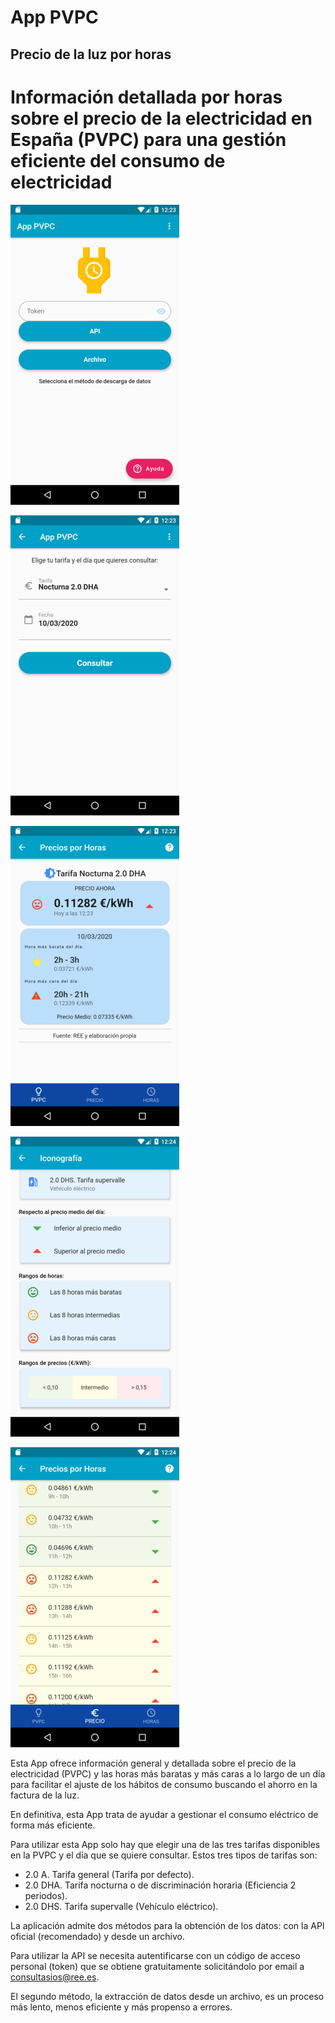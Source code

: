 # App PVPC

## Precio de la luz por horas

# Información detallada por horas sobre el precio de la electricidad en España (PVPC) para una gestión eficiente del consumo de electricidad

![Screenshot](https://raw.githubusercontent.com/Webierta/precio-luz/master/Screenshot_1583839388.png)

![Screenshot](https://raw.githubusercontent.com/Webierta/precio-luz/master/Screenshot_1583839405.png)

![Screenshot](https://raw.githubusercontent.com/Webierta/precio-luz/master/Screenshot_1583839415.png)

![Screenshot](https://raw.githubusercontent.com/Webierta/precio-luz/master/Screenshot_1583839452.png)

![Screenshot](https://raw.githubusercontent.com/Webierta/precio-luz/master/Screenshot_1583839466.png)

Esta App ofrece información general y detallada sobre el precio de la electricidad (PVPC) y las horas más baratas y más caras a lo largo de un día para facilitar el ajuste de los hábitos de consumo buscando el ahorro en la factura de la luz.

En definitiva, esta App trata de ayudar a gestionar el consumo eléctrico de forma más eficiente.

Para utilizar esta App solo hay que elegir una de las tres tarifas disponibles en la PVPC y el día que se quiere consultar. Estos tres tipos de tarifas son:

* 2.0 A. Tarifa general (Tarifa por defecto).
* 2.0 DHA. Tarifa nocturna o de discriminación horaria (Eficiencia 2 periodos).
* 2.0 DHS. Tarifa supervalle (Vehículo eléctrico).

La aplicación admite dos métodos para la obtención de los datos: con la API oficial (recomendado) y desde un archivo.

Para utilizar la API se necesita autentificarse con un código de acceso personal (token) que se obtiene gratuitamente solicitándolo por email a consultasios@ree.es.

El segundo método, la extracción de datos desde un archivo, es un proceso más lento, menos eficiente y más propenso a errores.
